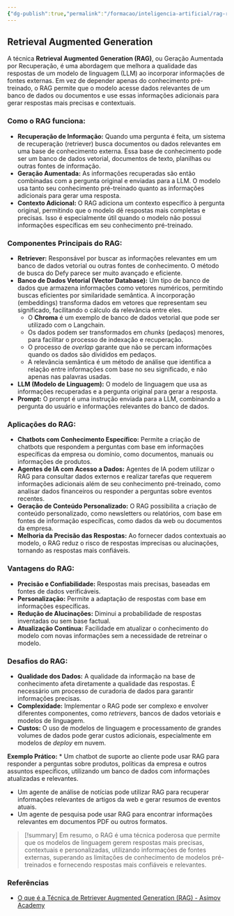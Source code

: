 ```yaml
---
{"dg-publish":true,"permalink":"/formacao/inteligencia-artificial/rag-retrieval-augmented-generation/","title":"RAG - Retrieval Augmented Generation","metatags":{"description":"Geração Aumentada por Recuperação, é uma abordagem que melhora a qualidade das respostas de um modelo de linguagem (LLM) ao incorporar informações de fontes externas."},"tags":["Inteligencia-artificial"],"noteIcon":"1","updated":"2025-01-18T18:58:19.972-03:00"}
---
```



## **Retrieval Augmented Generation**

A técnica **Retrieval Augmented Generation (RAG)**, ou Geração Aumentada por Recuperação, é uma abordagem que melhora a qualidade das respostas de um modelo de linguagem (LLM) ao incorporar informações de fontes externas. Em vez de depender apenas do conhecimento pré-treinado, o RAG permite que o modelo acesse dados relevantes de um banco de dados ou documentos e use essas informações adicionais para gerar respostas mais precisas e contextuais.

### **Como o RAG funciona:**

- **Recuperação de Informação:** Quando uma pergunta é feita, um sistema de recuperação (retriever) busca documentos ou dados relevantes em uma base de conhecimento externa. Essa base de conhecimento pode ser um banco de dados vetorial, documentos de texto, planilhas ou outras fontes de informação.
- **Geração Aumentada:** As informações recuperadas são então combinadas com a pergunta original e enviadas para a LLM. O modelo usa tanto seu conhecimento pré-treinado quanto as informações adicionais para gerar uma resposta.
- **Contexto Adicional:** O RAG adiciona um contexto específico à pergunta original, permitindo que o modelo dê respostas mais completas e precisas. Isso é especialmente útil quando o modelo não possui informações específicas em seu conhecimento pré-treinado.

### **Componentes Principais do RAG:**

- **Retriever:** Responsável por buscar as informações relevantes em um banco de dados vetorial ou outras fontes de conhecimento. O método de busca do Defy parece ser muito avançado e eficiente.
- **Banco de Dados Vetorial (Vector Database):** Um tipo de banco de dados que armazena informações como vetores numéricos, permitindo buscas eficientes por similaridade semântica. A incorporação (embeddings) transforma dados em vetores que representam seu significado, facilitando o cálculo da relevância entre eles.
    - O **Chroma** é um exemplo de banco de dados vetorial que pode ser utilizado com o Langchain.
    - Os dados podem ser transformados em _chunks_ (pedaços) menores, para facilitar o processo de indexação e recuperação.
    - O processo de _overlap_ garante que não se percam informações quando os dados são divididos em pedaços.
    - A relevância semântica é um método de análise que identifica a relação entre informações com base no seu significado, e não apenas nas palavras usadas.
- **LLM (Modelo de Linguagem):** O modelo de linguagem que usa as informações recuperadas e a pergunta original para gerar a resposta.
- **Prompt:** O prompt é uma instrução enviada para a LLM, combinando a pergunta do usuário e informações relevantes do banco de dados.

### **Aplicações do RAG:**

- **Chatbots com Conhecimento Específico:** Permite a criação de chatbots que respondem a perguntas com base em informações específicas da empresa ou domínio, como documentos, manuais ou informações de produtos.
- **Agentes de IA com Acesso a Dados:** Agentes de IA podem utilizar o RAG para consultar dados externos e realizar tarefas que requerem informações adicionais além de seu conhecimento pré-treinado, como analisar dados financeiros ou responder a perguntas sobre eventos recentes.
- **Geração de Conteúdo Personalizado:** O RAG possibilita a criação de conteúdo personalizado, como newsletters ou relatórios, com base em fontes de informação específicas, como dados da web ou documentos da empresa.
- **Melhoria da Precisão das Respostas:** Ao fornecer dados contextuais ao modelo, o RAG reduz o risco de respostas imprecisas ou alucinações, tornando as respostas mais confiáveis.

### **Vantagens do RAG:**

- **Precisão e Confiabilidade:** Respostas mais precisas, baseadas em fontes de dados verificáveis.
- **Personalização:** Permite a adaptação de respostas com base em informações específicas.
- **Redução de Alucinações:** Diminui a probabilidade de respostas inventadas ou sem base factual.
- **Atualização Contínua:** Facilidade em atualizar o conhecimento do modelo com novas informações sem a necessidade de retreinar o modelo.

### **Desafios do RAG:**

- **Qualidade dos Dados:** A qualidade da informação na base de conhecimento afeta diretamente a qualidade das respostas. É necessário um processo de curadoria de dados para garantir informações precisas.
- **Complexidade:** Implementar o RAG pode ser complexo e envolver diferentes componentes, como _retrievers_, bancos de dados vetoriais e modelos de linguagem.
- **Custos:** O uso de modelos de linguagem e processamento de grandes volumes de dados pode gerar custos adicionais, especialmente em modelos de _deploy_ em nuvem.

**Exemplo Prático:** * Um chatbot de suporte ao cliente pode usar RAG para responder a perguntas sobre produtos, políticas da empresa e outros assuntos específicos, utilizando um banco de dados com informações atualizadas e relevantes.

- Um agente de análise de notícias pode utilizar RAG para recuperar informações relevantes de artigos da web e gerar resumos de eventos atuais.
- Um agente de pesquisa pode usar RAG para encontrar informações relevantes em documentos PDF ou outros formatos.

>[!summary] Em resumo, o RAG é uma técnica poderosa que permite que os modelos de linguagem gerem respostas mais precisas, contextuais e personalizadas, utilizando informações de fontes externas, superando as limitações de conhecimento de modelos pré-treinados e fornecendo respostas mais confiáveis e relevantes.

### Referências

- [O que é a Técnica de Retriever Augmented Generation (RAG) - Asimov Academy](https://hub.asimov.academy/tutorial/o-que-e-a-tecnica-de-retriever-augmented-generation-rag/)
